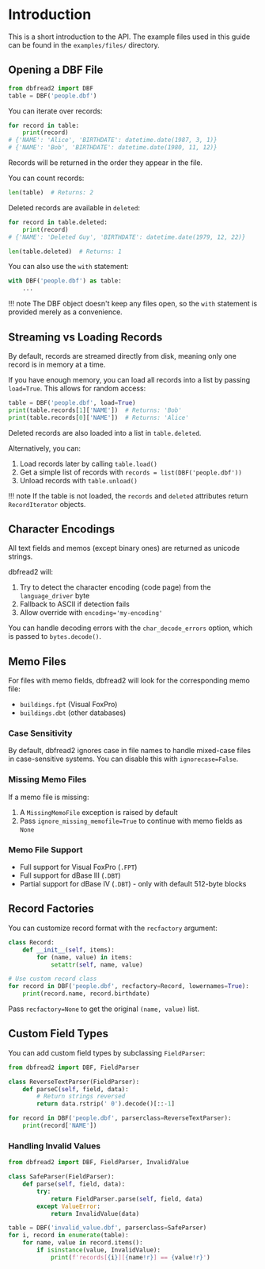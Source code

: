 # Introduction

This is a short introduction to the API. The example files used in this guide can be found in the `examples/files/` directory.

## Opening a DBF File

```python
from dbfread2 import DBF
table = DBF('people.dbf')
```

You can iterate over records:

```python
for record in table:
    print(record)
# {'NAME': 'Alice', 'BIRTHDATE': datetime.date(1987, 3, 1)}
# {'NAME': 'Bob', 'BIRTHDATE': datetime.date(1980, 11, 12)}
```

Records will be returned in the order they appear in the file.

You can count records:

```python
len(table)  # Returns: 2
```

Deleted records are available in `deleted`:

```python
for record in table.deleted:
    print(record)
# {'NAME': 'Deleted Guy', 'BIRTHDATE': datetime.date(1979, 12, 22)}

len(table.deleted)  # Returns: 1
```

You can also use the `with` statement:

```python
with DBF('people.dbf') as table:
    ...
```

!!! note
The DBF object doesn't keep any files open, so the `with` statement is provided merely as a convenience.

## Streaming vs Loading Records

By default, records are streamed directly from disk, meaning only one record is in memory at a time.

If you have enough memory, you can load all records into a list by passing `load=True`. This allows for random access:

```python
table = DBF('people.dbf', load=True)
print(table.records[1]['NAME'])  # Returns: 'Bob'
print(table.records[0]['NAME'])  # Returns: 'Alice'
```

Deleted records are also loaded into a list in `table.deleted`.

Alternatively, you can:

1. Load records later by calling `table.load()`
2. Get a simple list of records with `records = list(DBF('people.dbf'))`
3. Unload records with `table.unload()`

!!! note
If the table is not loaded, the `records` and `deleted` attributes return `RecordIterator` objects.

## Character Encodings

All text fields and memos (except binary ones) are returned as unicode strings.

dbfread2 will:

1. Try to detect the character encoding (code page) from the `language_driver` byte
2. Fallback to ASCII if detection fails
3. Allow override with `encoding='my-encoding'`

You can handle decoding errors with the `char_decode_errors` option, which is passed to `bytes.decode()`.

## Memo Files

For files with memo fields, dbfread2 will look for the corresponding memo file:

- `buildings.fpt` (Visual FoxPro)
- `buildings.dbt` (other databases)

### Case Sensitivity

By default, dbfread2 ignores case in file names to handle mixed-case files in case-sensitive systems. You can disable this with `ignorecase=False`.

### Missing Memo Files

If a memo file is missing:

1. A `MissingMemoFile` exception is raised by default
2. Pass `ignore_missing_memofile=True` to continue with memo fields as `None`

### Memo File Support

- Full support for Visual FoxPro (`.FPT`)
- Full support for dBase III (`.DBT`)
- Partial support for dBase IV (`.DBT`) - only with default 512-byte blocks

## Record Factories

You can customize record format with the `recfactory` argument:

```python
class Record:
    def __init__(self, items):
        for (name, value) in items:
            setattr(self, name, value)

# Use custom record class
for record in DBF('people.dbf', recfactory=Record, lowernames=True):
    print(record.name, record.birthdate)
```

Pass `recfactory=None` to get the original `(name, value)` list.

## Custom Field Types

You can add custom field types by subclassing `FieldParser`:

```python
from dbfread2 import DBF, FieldParser

class ReverseTextParser(FieldParser):
    def parseC(self, field, data):
        # Return strings reversed
        return data.rstrip(' 0').decode()[::-1]

for record in DBF('people.dbf', parserclass=ReverseTextParser):
    print(record['NAME'])
```

### Handling Invalid Values

```python
from dbfread2 import DBF, FieldParser, InvalidValue

class SafeParser(FieldParser):
    def parse(self, field, data):
        try:
            return FieldParser.parse(self, field, data)
        except ValueError:
            return InvalidValue(data)

table = DBF('invalid_value.dbf', parserclass=SafeParser)
for i, record in enumerate(table):
    for name, value in record.items():
        if isinstance(value, InvalidValue):
            print(f'records[{i}][{name!r}] == {value!r}')
```
